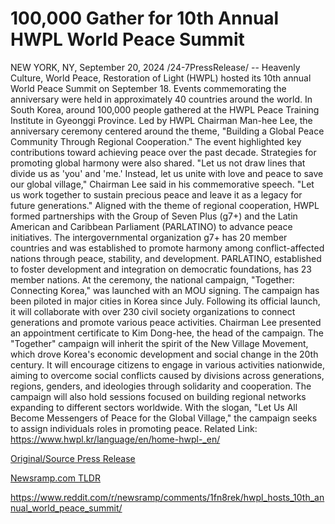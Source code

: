 # 100,000 Gather for 10th Annual HWPL World Peace Summit

NEW YORK, NY, September 20, 2024 /24-7PressRelease/ -- Heavenly Culture, World Peace, Restoration of Light (HWPL) hosted its 10th annual World Peace Summit on September 18. Events commemorating the anniversary were held in approximately 40 countries around the world. In South Korea, around 100,000 people gathered at the HWPL Peace Training Institute in Gyeonggi Province.  Led by HWPL Chairman Man-hee Lee, the anniversary ceremony centered around the theme, "Building a Global Peace Community Through Regional Cooperation." The event highlighted key contributions toward achieving peace over the past decade. Strategies for promoting global harmony were also shared.   "Let us not draw lines that divide us as 'you' and 'me.' Instead, let us unite with love and peace to save our global village," Chairman Lee said in his commemorative speech. "Let us work together to sustain precious peace and leave it as a legacy for future generations."  Aligned with the theme of regional cooperation, HWPL formed partnerships with the Group of Seven Plus (g7+) and the Latin American and Caribbean Parliament (PARLATINO) to advance peace initiatives. The intergovernmental organization g7+ has 20 member countries and was established to promote harmony among conflict-affected nations through peace, stability, and development. PARLATINO, established to foster development and integration on democratic foundations, has 23 member nations.  At the ceremony, the national campaign, "Together: Connecting Korea," was launched with an MOU signing. The campaign has been piloted in major cities in Korea since July. Following its official launch, it will collaborate with over 230 civil society organizations to connect generations and promote various peace activities. Chairman Lee presented an appointment certificate to Kim Dong-hee, the head of the campaign.   The "Together" campaign will inherit the spirit of the New Village Movement, which drove Korea's economic development and social change in the 20th century. It will encourage citizens to engage in various activities nationwide, aiming to overcome social conflicts caused by divisions across generations, regions, genders, and ideologies through solidarity and cooperation.  The campaign will also hold sessions focused on building regional networks expanding to different sectors worldwide. With the slogan, "Let Us All Become Messengers of Peace for the Global Village," the campaign seeks to assign individuals roles in promoting peace.  Related Link: https://www.hwpl.kr/language/en/home-hwpl-_en/ 

[Original/Source Press Release](https://www.24-7pressrelease.com/press-release/514489/100000-gather-for-10th-annual-hwpl-world-peace-summit)
                    

[Newsramp.com TLDR](None) 

https://www.reddit.com/r/newsramp/comments/1fn8rek/hwpl_hosts_10th_annual_world_peace_summit/